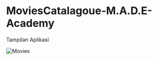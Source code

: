 # MoviesCatalagoue-M.A.D.E-Academy
Tampilan Aplikasi

![Moviex](https://user-images.githubusercontent.com/55424683/122267083-ae898900-cf04-11eb-8caa-aa9ffa7b201a.png)
